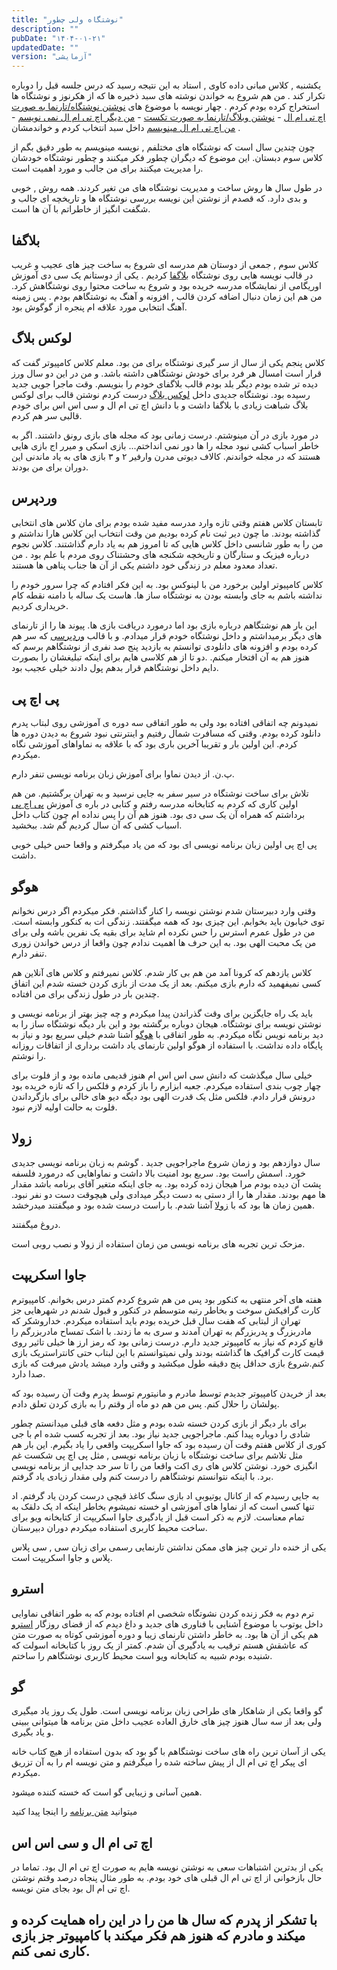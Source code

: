 ```yaml
---
title: "نوشتگاه ولی چطور"
description: ""
pubDate: "۱۴۰۴-۰۱-۲۱"
updatedDate: ""
version: "آزمایشی"
---
```

یکشنبه , کلاس مبانی داده کاوی , استاد به این نتیجه رسید که درس جلسه قبل را دوباره تکرار کند .
من هم شروع به خواندن نوشته های سبد ذخیره ها که از هکرنوز و نوشتگاه ها استخراج کرده بودم کردم .
چهار نویسه با موضوع های 
<a href="https://devpoga.org/i-blog-with-raw-html/" target="_blank" rel="noopener noreferrer">نوشتن نوشتگاه/تارنما به صورت اچ تی ام ال</a> - 
<a href="https://misc.l3m.in/txt/raw_txt.txt" target="_blank" rel="noopener noreferrer">نوشتن وبلاگ/تارنما به صورت تکست</a> - 
<a href="https://claytonwramsey.com/blog/no-html/" target="_blank" rel="noopener noreferrer">من دیگر اچ تی ام ال نمی نویسم</a> - 
<a href="https://claytonwramsey.com/blog/own-html/" target="_blank" rel="noopener noreferrer">من اچ تی ام ال مینویسم</a>
داخل سبد انتخاب کردم و خواندمشان .

چون چندین سال است که نوشتگاه های مختلفم , نویسه مینویسم به طور دقیق بگم از کلاس سوم دبستان.
این موضوع که دیگران چطور فکر میکنند و چطور نوشتگاه خودشان را مدیریت میکنند برای من جالب و مورد اهمیت است.

در طول سال ها روش ساخت و مدیریت نوشتگاه های من تغیر کردند. همه روش , خوبی و بدی دارد. که قصدم از نوشتن این نویسه بررسی نوشتگاه ها و تاریخچه ای جالب و شگفت انگیز از خاطراتم با آن ها است.

## بلاگفا
کلاس سوم , جمعی از دوستان هم مدرسه ای شروع به ساخت چیز های عجیب و غریب در قالب نویسه هایی روی نوشتگاه 
<a href="https://www.blogfa.com/" target="_blank" rel="noopener noreferrer">بلاگفا</a>
کردیم .
یکی از دوستانم یک سی دی آموزش اوریگامی از نمایشگاه مدرسه خریده بود و شروع به ساخت محتوا روی نوشتگاهش کرد.
من هم این زمان دنبال اضافه کردن قالب , افزونه و آهنگ به نوشتگاهم بودم . پس زمینه آهنگ انتخابی مورد علاقه ام پنجره از گوگوش بود.

## لوکس بلاگ
کلاس پنجم یکی از سال از سر گیری نوشتگاه برای من بود.
معلم کلاس کامپیوتر گفت که قرار است امسال هر فرد برای خودش نوشتگاهی داشته باشد.
و من در این دو سال ورز دیده تر شده بودم دیگر بلد بودم قالب بلاگفای خودم را بنویسم.
وقت ماجرا جویی جدید رسیده بود.
نوشتگاه جدیدی داخل
<a href="http://loxblog.ir/" target="_blank" rel="noopener noreferrer">لوکس بلاگ</a>
درست کردم
نوشتن قالب برای لوکس بلاگ شباهت زیادی با بلاگفا داشت
و با دانش اچ تی ام ال و سی اس اس برای خودم قالبی سر هم کردم.

در مورد بازی در آن مینوشتم. درست زمانی بود که مجله های بازی رونق داشتند.
اگر به خاطر اسباب کشی نبود مجله را ها دور نمی انداختم...
بازی اسکی و میرر اج بازی هایی هستند که در مجله خواندنم.
کالاف دیوتی مدرن وارفیر ۲ و ۳ بازی های به یاد ماندنی این دوران برای من بودند.

## وردپرس
تابستان کلاس هفتم وقتی تازه وارد مدرسه مفید شده بودم برای مان کلاس های انتخابی گذاشته بودند. 
ما چون دیر ثبت نام کرده بودیم من وقت انتخاب این کلاس هارا نداشتم و من را به طور شانسی داخل کلاس هایی که تا امروز هم به یاد دارم گذاشتند.
کلاس نجوم درباره فیزیک و ستارگان و تاریخچه شکنجه های وحشتناک روی مردم با علم بود .
من تعداد معدود معلم در زندگی خود داشتم یکی از آن ها جناب پناهی ها هستند.

کلاس کامپیوتر اولین برخورد من با لینوکس بود.
به این فکر افتادم که چرا سرور خودم را نداشته باشم به جای وابسته بودن به نوشتگاه ساز ها.
هاست یک ساله با دامنه نقطه کام خریداری کردیم.

این بار هم نوشتگاهم درباره بازی بود اما درمورد دریافت بازی ها.
پیوند ها را از تارنمای های دیگر برمیداشتم و داخل نوشتگاه خودم قرار میدادم.
و با قالب
<a href="https://wordpress.com/" target="_blank" rel="noopener noreferrer">وردپرسی</a>
که سر هم کرده بودم و افزونه های دانلودی توانستم به بازدید پنج صد نفری از نوشتگاهم برسم که هنوز هم به آن افتخار میکنم.
.دو تا از هم کلاسی هایم برای اینکه تبلیغشان را بصورت دایم داخل نوشتگاهم قرار بدهم پول دادند
خیلی عجیب بود.

## پی اچ پی
نمیدونم چه اتفاقی افتاده بود ولی به طور اتفاقی سه دوره ی آموزشی روی لبتاب پدرم دانلود کرده بودم.
وقتی که مسافرت شمال رفتیم و اینترنتی نبود شروع به دیدن دوره ها کردم.
این اولین بار و تقریبا آخرین باری بود که با علاقه به نماواهای آموزشی نگاه میکردم.

پ.ن. از دیدن نماوا برای آموزش زبان برنامه نویسی تنفر دارم.

تلاش برای ساخت نوشتگاه در سیر سفر به جایی نرسید و به تهران برگشتیم.
من هم اولین کاری که کردم به کتابخانه مدرسه رفتم و کتابی در باره ی آموزش 
<a href="https://www.php.net/" target="_blank" rel="noopener noreferrer">پی اچ پی</a>
برداشتم که همراه آن یک سی دی بود. هنوز هم آن را پس نداده ام چون کتاب داخل اسباب کشی که آن سال کردیم گم شد.
ببخشید.

پی اچ پی اولین زبان برنامه نویسی ای بود که من یاد میگرفتم و واقعا حس خیلی خوبی داشت.

## هوگو
وقتی وارد دبیرستان شدم نوشتن نویسه را کنار گذاشتم. فکر میکردم اگر درس نخوانم توی خیابون باید بخوابم.
این چیزی بود که همه میگفتند. زندگی ات به کنکور وابسته است.
من در طول عمرم استرس را حس نکرده ام شاید برای بقیه یک نفرین باشه ولی برای من یک محبت الهی بود.
به این حرف ها اهمیت ندادم چون واقعا از درس خواندن زوری تنفر دارم.

کلاس یازدهم که کرونا آمد من هم بی کار شدم. کلاس نمیرفتم و کلاس های آنلاین هم کسی نمیفهمید که دارم بازی میکنم.
بعد از یک مدت از بازی کردن خسته شدم این اتفاق چندین بار در طول زندگی برای من افتاده.

باید یک راه جایگزین برای وقت گذراندن پیدا میکردم و چه چیز بهتر از برنامه نویسی و نوشتن نویسه برای نوشتگاه.
هیجان دوباره برگشته بود و این بار دیگه نوشتگاه ساز را به دید برنامه نویس نگاه میکردم.
به طور اتفاقی با 
<a href="https://gohugo.io/" target="_blank" rel="noopener noreferrer">هوگو</a>
آشنا شدم خیلی سریع بود و نیاز به پایگاه داده نداشت.
با استفاده از هوگو اولین تارنمای یاد داشت برداری از اتفاقات روزانه را نوشتم.

خیلی سال میگذشت که دانش سی اس اس ام هنوز قدیمی مانده بود و از فلوت برای چهار چوب بندی استفاده میکردم.
جعبه ابزارم را باز کردم و فلکس را که تازه خریده بود درونش قرار دادم.
فلکس مثل یک قدرت الهی بود دیگه دیو های خالی برای بازگرداندن فلوت به حالت اولیه لازم نبود.


## زولا
سال دوازدهم بود و زمان شروع ماجراجویی جدید .
گوشم به زبان برنامه نویسی جدیدی خورد.
اسمش راست بود.
سریع بود امنیت بالا داشت و نماواهایی که درمورد فلسفه پشت آن دیده بودم مرا هیجان زده کرده بود.
به جای اینکه متغیر آقای برنامه باشد مقدار ها مهم بودند.
مقدار ها را از دستی به دست دیگر میدادی ولی هیچوقت دست دو نفر نبود.
همین زمان ها بود که با 
<a href="https://www.getzola.org/" target="_blank" rel="noopener noreferrer">زولا</a>
آشنا شدم. با راست درست شده بود و میگفتند میدرخشد.

دروغ میگفتند.

مزحک ترین تجربه های برنامه نویسی من زمان استفاده از زولا و نصب روبی است.

## جاوا اسکریپت
هفته های آخر منتهی به کنکور بود پس من هم شروع کردم کمتر درس بخوانم.
کامپیوترم کارت گرافیکش سوخت و بخاطر رتبه متوسطم در کنکور و قبول شدنم در شهرهایی جز تهران از لبتابی که هفت سال قبل خریده بودم باید استفاده میکردم.
خداروشکر که مادربزرگ و پدربزرگم به تهران آمدند و سری به ما زدند.
با اشک تمساح مادربزرگم را قانع کردم که نیاز به کامپیوتر جدید دارم.
درست زمانی بود که رمز ارز ها خیلی تاثیر روی قیمت کارت گرافیک ها گذاشته بودند ولی
نمیتوانستم با این لبتاب حتی کانتراستریک بازی کنم.شروع بازی حداقل پنج دقیقه طول میکشید و وقتی وارد میشد یادش میرفت که بازی صدا دارد.

بعد از خریدن کامپیوتر جدیدم توسط مادرم و مانیتورم توسط پدرم وقت آن رسیده بود که پولشان را حلال کنم.
پس من هم دو ماه از وقتم را به بازی کردن تعلق دادم.

برای بار دیگر از بازی کردن خسته شده بودم و مثل دفعه های قبلی میدانستم چطور شادی را دوباره پیدا کنم.
ماجراجویی جدید نیاز بود.
بعد از تجربه کسب شده ام با جی کوری از کلاس هفتم وقت آن رسیده بود که جاوا اسکریپت واقعی را یاد بگیرم.
این بار هم مثل تلاشم برای ساخت نوشتگاه با زبان برنامه نویسی , مثل پی اچ پی شکست غم انگیزی خورد.
نوشتن کلاس های ری اکت واقعا من را تا سر حد جدایی از برنامه نویسی برد.
با اینکه نتوانستم نوشتگاهم را درست کنم ولی مقدار زیادی یاد گرفتم.

به جایی رسیدم که از کانال یوتیوبی اد بازی سنگ کاغذ قیچی درست کردن یاد گرفتم. 
اد تنها کسی است که از نماوا های آموزشی او خسته نمیشوم بخاطر اینکه اد یک دلقک به تمام معناست.
لازم به ذکر است قبل از یادگیری جاوا اسکریپت از کتابخانه ویو برای ساخت محیط کاربری استفاده میکردم دوران دبیرستان.

یکی از خنده دار ترین چیز های ممکن نداشتن تارنمایی رسمی برای زبان سی , سی پلاس پلاس و جاوا اسکریپت است.

## استرو
ترم دوم به فکر زنده کردن نشوتگاه شخصی ام افتاده بودم که به طور اتفاقی نماوایی داخل یوتوب با موضوع آشنایی با فناوری های جدید و داغ دیدم که از قضای روزگار 
<a href="https://astro.build/" target="_blank" rel="noopener noreferrer">استرو</a>
هم یکی از آن ها بود.
به خاطر داشتن تارنمای زیبا و دوره آموزشی کوتاه به صورت متن که عاشقش هستم ترقیب به یادگیری آن شدم.
کمتر از یک روز با کتابخانه اسولت که شنیده بودم شبیه به کتابخانه ویو است محیط کاربری نوشتگاهم را ساختم.



## گو
گو واقعا یکی از شاهکار های طراحی زبان برنامه نویسی است.
طول یک روز یاد میگیری ولی بعد از سه سال هنوز چیز های خارق العاده عجیب داخل متن برنامه ها میتوانی ببینی و یاد بگیری.

یکی از آسان ترین راه های ساخت نوشتگاهم با گو بود که بدون استفاده از هیچ کتاب خانه ای پیکر اچ تی ام ال از پیش ساخته شده را میگرفتم و متن نویسه ام را به آن تزریق میکردم.

همین آسانی و زیبایی گو است که خسته کننده میشود.

میتوانید
<a href="https://github.com/Torbatti/torbatti.ir/tree/main/server" target="_blank" rel="noopener noreferrer">متن برنامه</a>
را اینجا پیدا کنید

## اچ تی ام ال و سی اس اس
یکی از بدترین اشتباهات سعی به نوشتن نویسه هایم به صورت اچ تی ام ال بود.
تماما در حال بازخوانی از اچ تی ام ال قبلی های خود بودم.
به طور مثال پنجاه درصد وقتم نوشتن اچ تی ام ال بود بجای متن نویسه.

## با تشکر از پدرم که سال ها من را در این راه همایت کرده و میکند و مادرم که هنوز هم فکر میکند با کامپیوتر جز بازی کاری نمی کنم.